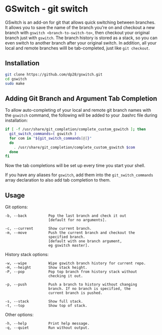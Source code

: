 GSwitch - git switch
====================

GSwitch is an add-on for git that allows quick switching between branches. It 
allows you to save the name of the branch you're on and checkout a new branch
with `gswitch <branch-to-switch-to>`, then checkout your original branch just 
with `gswitch`. The branch history is stored as a stack, so you can even switch
to another branch after your original switch. In addition, all your local and 
remote branches willl be tab-completed, just like `git checkout`.

Installation
------------

```bash
git clone https://github.com/dp28/gswitch.git
cd gswitch
sudo make
```

Adding Git Branch and Argument Tab Completion
-----------------------------------------

To allow auto-completing of your local and remote git branch names with the
`gswitch` command, the following will be added to your .bashrc file during 
installation:

```bash
if [ -f /usr/share/git_completion/complete_custom_gswitch ]; then
  git_switch_commands=( gswitch )
  for com in "${git_switch_commands[@]}"
  do
    . /usr/share/git_completion/complete_custom_gswitch $com
  done
fi
```

Now the tab completions will be set up every time you start your shell.

If you have any aliases for `gswitch`, add them into the `git_switch_commands`
array declaration to also add tab completion to them.

Usage
-----

Git options:

    -b, --back          Pop the last branch and check it out 
                        [default for no arguments].
 
    -c, --current       Show current branch.
    -m, --move          Push the current branch and checkout the
                        specified branch. 
                        [default with one branch argument,
                        eg gswitch master].
 
History stack options:

    -w, --wipe          Wipe gswitch branch history for current repo.
    -H, --height        Show stack height.
    -P, --pop           Pop top branch from history stack without
                        checking it out.
  
    -p, --push          Push a branch to history without changing
                        branch. If no branch is specified, the 
                        current branch is pushed.
  
    -s, --stack         Show full stack.
    -t, --top           Show top of stack.

Other options:

    -h, --help          Print help message.
    -q, --quiet         Run without output.
